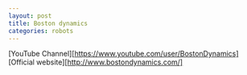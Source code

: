```yaml
---
layout: post
title: Boston dynamics
categories: robots
---
```

[YouTube Channel][https://www.youtube.com/user/BostonDynamics]
[Official website][http://www.bostondynamics.com/]
